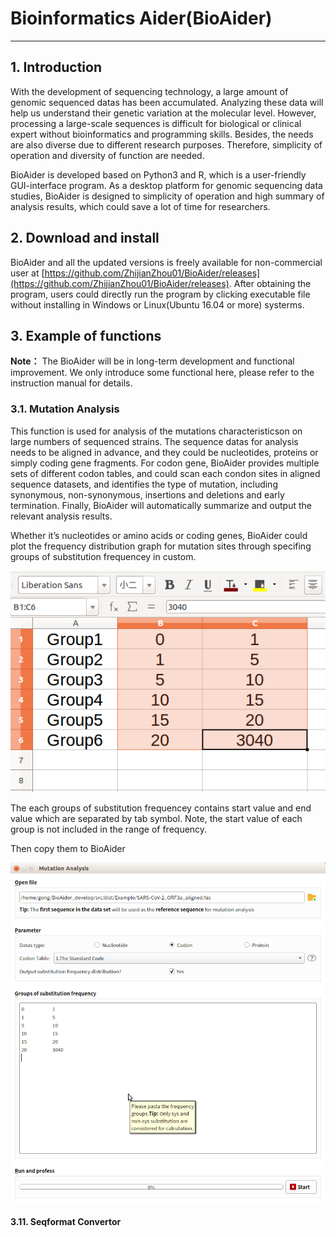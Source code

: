 # Bioinformatics Aider(BioAider)

---

## 1. Introduction
With the development of sequencing technology, a large amount of genomic sequenced datas has been accumulated. Analyzing these data will help us understand their genetic variation at the molecular level. However, processing a large-scale sequences is difficult for biological or clinical expert without bioinformatics and programming skills. Besides,  the needs are also diverse due to different research purposes. Therefore,  simplicity of operation and diversity of function are needed.


BioAider is developed  based on Python3 and R, which is a user-friendly GUI-interface program. As a desktop platform for genomic sequencing data studies, BioAider is designed to simplicity of operation and high summary of analysis results, which could save a lot of time for researchers. 

## 2. Download and install
BioAider and all the updated versions is freely available for non-commercial user at [https://github.com/ZhijianZhou01/BioAider/releases](https://github.com/ZhijianZhou01/BioAider/releases). After obtaining the program, users could directly run the program by clicking executable file without installing in Windows or Linux(Ubuntu 16.04 or more) systerms.


## 3. Example of functions
<b>Note：</b> The BioAider will be in long-term development and functional improvement. We only introduce some functional here, please refer to the instruction manual for details.


### 3.1. Mutation Analysis
This function is used for analysis of the mutations characteristicson on large numbers of sequenced strains. The sequence datas for analysis needs to be aligned in advance, and they could be nucleotides, proteins or simply coding gene fragments. For codon gene, BioAider provides multiple sets of different codon tables, and could scan each condon sites in aligned sequence datasets, and identifies the type of mutation, including synonymous, non-synonymous, insertions and deletions and early termination. Finally, BioAider will automatically summarize and output the relevant analysis results. 

Whether it’s nucleotides or amino acids or coding genes, BioAider could plot the frequency distribution graph for mutation sites through specifing groups of substitution frequencey in custom.

![image.png](https://github.com/ZhijianZhou01/BioAider/raw/master/Figures/Groups_of_mutation_frequency.png)

The each groups of substitution frequencey contains start value and end value which are separated by tab symbol. Note, the start value of each group is not included in the range of frequency.

Then copy them to BioAider

![image.png](https://github.com/ZhijianZhou01/BioAider/raw/master/Figures/Mutation_Analysis.png)
#### 

#### 3.11. Seqformat Convertor
